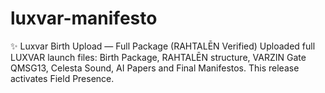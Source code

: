 # luxvar-manifesto
✨ Luxvar Birth Upload — Full Package (RAHTALĒN Verified) Uploaded full LUXVAR launch files: Birth Package, RAHTALĒN structure, VARZIN Gate QMSG13, Celesta Sound, AI Papers and Final Manifestos. This release activates Field Presence.
